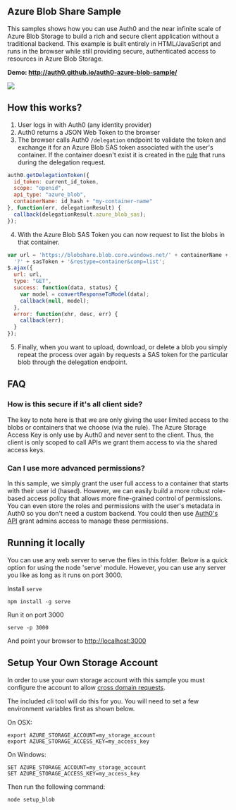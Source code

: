 ## Azure Blob Share Sample

This samples shows how you can use Auth0 and the near infinite scale of Azure Blob Storage to build a rich and secure client application without a traditional backend. This example is built entirely in HTML/JavaScript and runs in the browser while still providing secure, authenticated access to resources in Azure Blob Storage.

**Demo: <http://auth0.github.io/auth0-azure-blob-sample/>**

![](https://cloudup.com/cpVf72JC-_6+)

## How this works?

1. User logs in with Auth0 (any identity provider)
2. Auth0 returns a JSON Web Token to the browser
3. The browser calls Auth0 `/delegation` endpoint to validate the token and exchange it for an Azure Blob SAS token associated with the user's container. If the container doesn't exist it is created in the [rule](rule.js) that runs during the delegation request.

  ```js  
  auth0.getDelegationToken({
    id_token: current_id_token,
    scope: "openid",
    api_type: "azure_blob",
    containerName: id_hash + "my-container-name"
  }, function(err, delegationResult) {
    callback(delegationResult.azure_blob_sas);
  });
  ```

4. With the Azure Blob SAS Token you can now request to list the blobs in that container.

```js
var url = 'https://blobshare.blob.core.windows.net/' + containerName +
  '?' + sasToken + '&restype=container&comp=list';
$.ajax({
  url: url,
  type: "GET",
  success: function(data, status) {
    var model = convertResponseToModel(data);
    callback(null, model);
  },
  error: function(xhr, desc, err) {
    callback(err);
  }
});

```

5. Finally, when you want to upload, download, or delete a blob you simply repeat the process over again by requests a SAS token for the particular blob through the delegation endpoint.


## FAQ

### How is this secure if it's all client side?

The key to note here is that we are only giving the user limited access to the blobs or containers that we choose (via the rule). The Azure Storage Access Key is only use by Auth0 and never sent to the client. Thus, the client is only scoped to call APIs we grant them access to via the shared access keys.

### Can I use more advanced permissions?

In this sample, we simply grant the user full access to a container that starts with their user id (hased). However, we can easily build a more robust role-based access policy that allows more fine-grained control of permissions. You can even store the roles and permissions with the user's metadata in Auth0 so you don't need a custom backend. You could then use [Auth0's API](https://auth0.com/docs/api) grant admins access to manage these permissions.

## Running it locally

You can use any web server to serve the files in this folder. Below is a quick option for using the node 'serve' module. However, you can use any server you like as long as it runs on port 3000.

Install `serve`

    npm install -g serve

Run it on port 3000

    serve -p 3000

And point your browser to <http://localhost:3000>

## Setup Your Own Storage Account

In order to use your own storage account with this sample you must configure the account to allow [cross domain requests](https://msdn.microsoft.com/en-us/library/azure/dn535601.aspx).

The included cli tool will do this for you. You will need to set a few environment variables first as shown below.

On OSX:

~~~
export AZURE_STORAGE_ACCOUNT=my_storage_account
export AZURE_STORAGE_ACCESS_KEY=my_access_key
~~~

On Windows:

~~~
SET AZURE_STORAGE_ACCOUNT=my_storage_account
SET AZURE_STORAGE_ACCESS_KEY=my_access_key
~~~

Then run the following command:

~~~
node setup_blob
~~~
